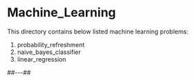 # Machine_Learning

This directory contains below listed machine learning problems:
1. probability_refreshment
2. naive_bayes_classifier
3. linear_regression

##---##
